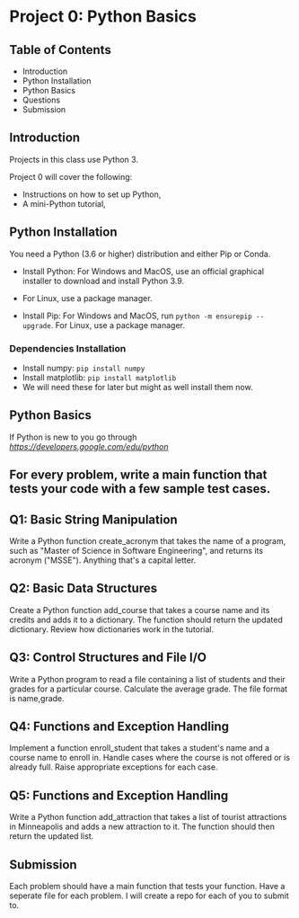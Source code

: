 # Project 0: Python Basics

## Table of Contents
- Introduction
- Python Installation
- Python Basics
- Questions
- Submission

## Introduction

Projects in this class use Python 3.

Project 0 will cover the following:
- Instructions on how to set up Python,
- A mini-Python tutorial,

## Python Installation

You need a Python (3.6 or higher) distribution and either Pip or Conda.
- Install Python: For Windows and MacOS, use an official graphical installer to download and install Python 3.9. 
- For Linux, use a package manager.

- Install Pip: For Windows and MacOS, run `python -m ensurepip --upgrade`. For Linux, use a package manager.

### Dependencies Installation

- Install numpy: `pip install numpy`
- Install matplotlib: `pip install matplotlib`
- We will need these for later but might as well install them now.


## Python Basics

If Python is new to you go through *https://developers.google.com/edu/python*

## For every problem, write a main function that tests your code with a few sample test cases.

## Q1: Basic String Manipulation

Write a Python function create_acronym that takes the name of a program, such as "Master of Science in Software Engineering", and returns its acronym ("MSSE"). Anything that's a capital letter.

## Q2: Basic Data Structures

Create a Python function add_course that takes a course name and its credits and adds it to a dictionary. The function should return the updated dictionary.  Review how dictionaries work in the tutorial.

## Q3: Control Structures and File I/O

Write a Python program to read a file containing a list of students and their grades for a particular course. Calculate the average grade. The file format is name,grade.

## Q4: Functions and Exception Handling

Implement a function enroll_student that takes a student's name and a course name to enroll in. Handle cases where the course is not offered or is already full. Raise appropriate exceptions for each case.

## Q5: Functions and Exception Handling

Write a Python function add_attraction that takes a list of tourist attractions in Minneapolis and adds a new attraction to it. The function should then return the updated list.

## Submission

Each problem should have a main function that tests your function.  Have a seperate file for each problem.
I will create a repo for each of you to submit to.
